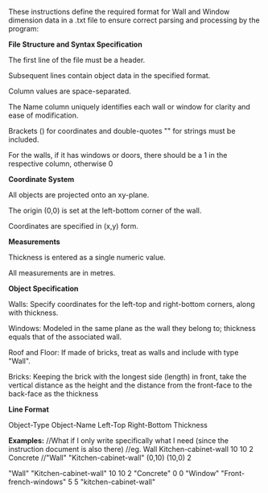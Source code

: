 These instructions define the required format for Wall and Window dimension data in a .txt file to ensure correct parsing and processing by the program:

**File Structure and Syntax Specification**

The first line of the file must be a header.

Subsequent lines contain object data in the specified format.

Column values are space-separated.

The Name column uniquely identifies each wall or window for clarity and ease of modification.

Brackets () for coordinates and double-quotes "" for strings must be included.

For the walls, if it has windows or doors, there should be a 1 in the respective column,
otherwise 0 

**Coordinate System**

All objects are projected onto an xy-plane.

The origin (0,0) is set at the left-bottom corner of the wall.

Coordinates are specified in (x,y) form.

**Measurements**

Thickness is entered as a single numeric value.

All measurements are in metres.

**Object Specification**

Walls: Specify coordinates for the left-top and right-bottom corners, along with thickness.

Windows: Modeled in the same plane as the wall they belong to; thickness equals that of the associated wall.

Roof and Floor: If made of bricks, treat as walls and include with type "Wall".

Bricks: Keeping the brick with the longest side (length) in front, take the vertical distance as the
height and the distance from the front-face to the back-face as the thickness

**Line Format**

Object-Type Object-Name Left-Top Right-Bottom Thickness

**Examples:**
//What if I only write specifically what I need (since the instruction document is also there)
//eg. Wall Kitchen-cabinet-wall 10 10 2 Concrete
//"Wall" "Kitchen-cabinet-wall" (0,10) (10,0) 2

"Wall" "Kitchen-cabinet-wall" 10 10 2 "Concrete" 0 0
"Window" "Front-french-windows" 5 5 "kitchen-cabinet-wall"